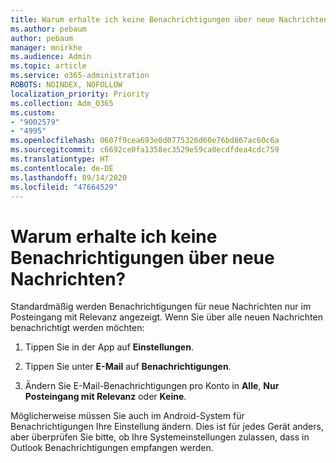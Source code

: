 ```yaml
---
title: Warum erhalte ich keine Benachrichtigungen über neue Nachrichten?
ms.author: pebaum
author: pebaum
manager: mnirkhe
ms.audience: Admin
ms.topic: article
ms.service: o365-administration
ROBOTS: NOINDEX, NOFOLLOW
localization_priority: Priority
ms.collection: Adm_O365
ms.custom:
- "9002579"
- "4995"
ms.openlocfilehash: 0607f9cea693e0d0775326d60e76bd867ac60c6a
ms.sourcegitcommit: c6692ce0fa1358ec3529e59ca0ecdfdea4cdc759
ms.translationtype: HT
ms.contentlocale: de-DE
ms.lasthandoff: 09/14/2020
ms.locfileid: "47664529"
---
```

# <a name="why-dont-i-get-new-message-notifications"></a>Warum erhalte ich keine Benachrichtigungen über neue Nachrichten?

Standardmäßig werden Benachrichtigungen für neue Nachrichten nur im Posteingang mit Relevanz angezeigt. Wenn Sie über alle neuen Nachrichten benachrichtigt werden möchten:

1. Tippen Sie in der App auf **Einstellungen**.

2. Tippen Sie unter **E-Mail** auf **Benachrichtigungen**.

3. Ändern Sie E-Mail-Benachrichtigungen pro Konto in **Alle**, **Nur Posteingang mit Relevanz** oder **Keine**.

Möglicherweise müssen Sie auch im Android-System für Benachrichtigungen Ihre Einstellung ändern. Dies ist für jedes Gerät anders, aber überprüfen Sie bitte, ob Ihre Systemeinstellungen zulassen, dass in Outlook Benachrichtigungen empfangen werden.
